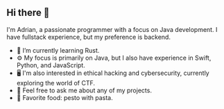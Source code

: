 ## Hi there 👋

I'm Adrian, a passionate programmer with a focus on Java development. I have fullstack experience, but my preference is backend.

<!--- 🔭 I’m currently working on...-->
- 🦀 I’m currently learning Rust.
- ⚙️ My focus is primarily on Java, but I also have experience in Swift, Python, and JavaScript.
- 🖥️ I'm also interested in ethical hacking and cybersecurity, currently exploring the world of CTF.
- 💬 Feel free to ask me about any of my projects.<!-- - 📫 How to reach me: ...-->
- 🍴 Favorite food: pesto with pasta.
